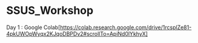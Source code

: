 # SSUS_Workshop
Day 1 : Google Colab[https://colab.research.google.com/drive/1rcsplZe81-4pkUWOpWyqx2KJqoDBPDv2#scrollTo=ApiNd0lYkhyX]
